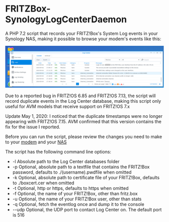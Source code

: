 # FRITZBox-SynologyLogCenterDaemon
A PHP 7.2 script that records your FRITZ!Box's System Log events in your Synology NAS, making it possible to browse your modem's events like this:

![](https://github.com/biocoder-frodo/FRITZBox-SynologyLogCenterDaemon/raw/master/wiki-images/fritz-log-center.png)

Due to a reported bug in FRITZ!OS 6.85 and FRITZ!OS 7.13, the script will record duplicate events in the Log Center database, making this script only useful for AVM models that receive support on FRITZ!OS 7.x

Update May 1, 2020: I noticed that the duplicate timestamps were no longer appearing with FRITZ!OS 7.15. AVM confirmed that this version contains the fix for the issue I reported.

Before you can run the script, please review the changes you need to make to your [modem](https://github.com/biocoder-frodo/FRITZBox-SynologyLogCenterDaemon/wiki/Settings-on-your-FRITZ!Box) and your [NAS](https://github.com/biocoder-frodo/FRITZBox-SynologyLogCenterDaemon/wiki/Settings-on-your-Synology-NAS)

The script has the following command line options:
* -l Absolute path to the Log Center databases folder
* -p Optional, absolute path to a textfile that contains the FRITZ!Box password, defaults to ./(username).pwdfile when omitted
* -k Optional, absolute path to certificate file of your FRITZ!Box, defaults to ./boxcert.cer when omitted
* -t Optional, http or https, defaults to https when omitted
* -f Optional, the name of your FRITZ!Box, other than fritz.box
* -u Optional, the name of your FRITZ!Box user, other than stats
* -q Optional, fetch the eventlog once and dump it to the console
* --udp Optional, the UDP port to contact Log Center on. The default port is 516
